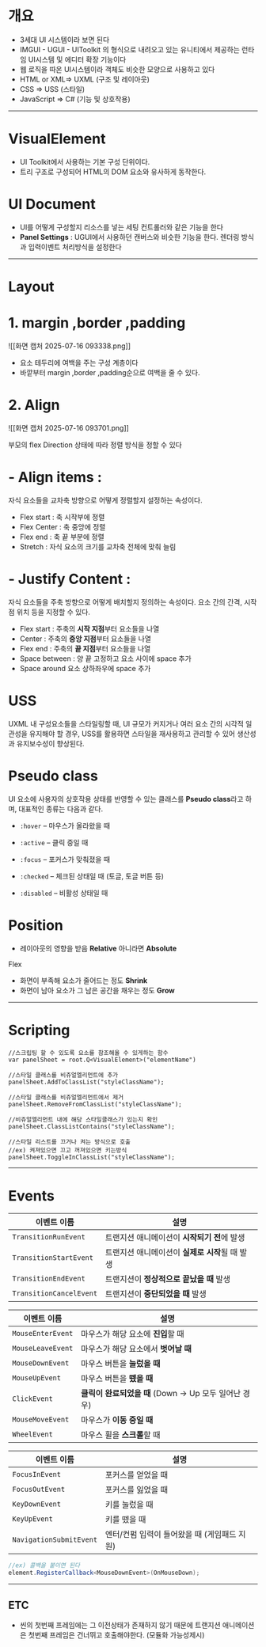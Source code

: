 # 개요

- 3세대 UI 시스템이라 보면 된다
- IMGUI - UGUI - UIToolkit 의 형식으로 내려오고 있는 유니티에서 제공하는 런타임 UI시스템 및 에디터 확장 기능이다
- 웹 로직을 따온 UI시스템이라 객체도 비슷한 모양으로 사용하고 있다 
- HTML or XML=> UXML (구조 및 레이아웃)
- CSS => USS (스타일)
- JavaScript => C# (기능 및 상호작용)
---
# VisualElement
- UI Toolkit에서 사용하는 기본 구성 단위이다.
- 트리 구조로 구성되어 HTML의 DOM 요소와 유사하게 동작한다.

# UI Document
- UI를 어떻게 구성할지 리소스를 넣는 세팅 컨트롤러와 같은 기능을 한다
- **Panel Settings** : UGUI에서 사용하던 캔버스와 비슷한 기능을 한다. 렌더링 방식과 입력이벤트 처리방식을 설정한다

---
# Layout


# 1. margin ,border ,padding
![[화면 캡처 2025-07-16 093338.png]]

- 요소 테두리에 여백을 주는 구성 계층이다
- 바깥부터 margin ,border ,padding순으로 여백을 줄 수 있다.

# 2. Align

![[화면 캡처 2025-07-16 093701.png]]

부모의 flex Direction 상태에 따라 정렬 방식을 정할 수 있다
# - Align items : 
자식 요소들을 교차축 방향으로 어떻게 정렬할지 설정하는 속성이다.

- Flex start : 축 시작부에 정렬
- Flex Center : 축 중앙에 정렬
- Flex end : 축 끝 부분에 정렬
- Stretch : 자식 요소의 크기를 교차축 전체에 맞춰 늘림
# - Justify Content : 
자식 요소들을 주축 방향으로 어떻게 배치할지 정의하는 속성이다. 요소 간의 간격, 시작점 위치 등을 지정할 수 있다.

- Flex start : 주축의 **시작 지점**부터 요소들을 나열
- Center : 주축의 **중앙 지점**부터 요소들을 나열
- Flex end : 주축의 **끝 지점**부터 요소들을 나열
- Space between : 양 끝 고정하고 요소 사이에 space 추가
- Space around 요소 상하좌우에 space 추가


# USS

UXML 내 구성요소들을 스타일링할 때, UI 규모가 커지거나 여러 요소 간의 시각적 일관성을 유지해야 할 경우, USS를 활용하면 스타일을 재사용하고 관리할 수 있어 생산성과 유지보수성이 향상된다.

# Pseudo class 

UI 요소에 사용자의 상호작용 상태를 반영할 수 있는 클래스를 **Pseudo class**라고 하며, 대표적인 종류는 다음과 같다.


- `:hover` – 마우스가 올라왔을 때
	
- `:active` – 클릭 중일 때
	
- `:focus` – 포커스가 맞춰졌을 때
	
- `:checked` – 체크된 상태일 때 (토글, 토글 버튼 등)
	
- `:disabled` – 비활성 상태일 때

# Position 

- 레이아웃의 영향을 받음 **Relative** 아니라면 **Absolute**


Flex

- 화면이 부족해 요소가 줄어드는 정도 **Shrink**
- 화면이 남아 요소가 그 남은 공간을 채우는 정도 **Grow**

---

# Scripting

```Csharp
//스크립팅 할 수 있도록 요소를 참조해올 수 있게하는 함수
var panelSheet = root.Q<VisualElement>("elementName")

//스타일 클래스를 비쥬얼엘리먼트에 추가
panelSheet.AddToClassList("styleClassName");

//스타일 클래스를 비쥬얼엘리먼트에서 제거
panelSheet.RemoveFromClassList("styleClassName");

//비쥬얼엘리먼트 내에 해당 스타일클래스가 있는지 확인
panelSheet.ClassListContains("styleClassName");

//스타일 리스트를 끄거나 켜는 방식으로 호출
//ex) 켜져있으면 끄고 꺼져있으면 키는방식
panelSheet.ToggleInClassList("styleClassName");
```
---
# Events

|이벤트 이름|설명|
|---|---|
|`TransitionRunEvent`|트랜지션 애니메이션이 **시작되기 전**에 발생|
|`TransitionStartEvent`|트랜지션 애니메이션이 **실제로 시작**될 때 발생|
|`TransitionEndEvent`|트랜지션이 **정상적으로 끝났을 때** 발생|
|`TransitionCancelEvent`|트랜지션이 **중단되었을 때** 발생|

| 이벤트 이름            | 설명                                    |
| ----------------- | ------------------------------------- |
| `MouseEnterEvent` | 마우스가 해당 요소에 **진입**할 때                 |
| `MouseLeaveEvent` | 마우스가 해당 요소에서 **벗어날 때**                |
| `MouseDownEvent`  | 마우스 버튼을 **눌렀을 때**                     |
| `MouseUpEvent`    | 마우스 버튼을 **뗐을 때**                      |
| `ClickEvent`      | **클릭이 완료되었을 때** (Down → Up 모두 일어난 경우) |
| `MouseMoveEvent`  | 마우스가 **이동 중일 때**                      |
| `WheelEvent`      | 마우스 휠을 **스크롤**할 때                     |

|이벤트 이름|설명|
|---|---|
|`FocusInEvent`|포커스를 얻었을 때|
|`FocusOutEvent`|포커스를 잃었을 때|
|`KeyDownEvent`|키를 눌렀을 때|
|`KeyUpEvent`|키를 뗐을 때|
|`NavigationSubmitEvent`|엔터/컨펌 입력이 들어왔을 때 (게임패드 지원)|


```csharp
//ex) 콜백을 붙이면 된다
element.RegisterCallback<MouseDownEvent>(OnMouseDown);
```


---


## ETC

- 씬의 첫번째 프레임에는 그 이전상태가 존재하지 않기 때문에 트랜지션 애니메이션은 첫번째 프레임은 건너뛰고 호출해야한다. (모듈화 가능성제시)